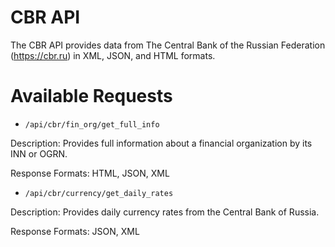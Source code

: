 # CBR API

The CBR API provides data from The Central Bank of the Russian Federation (https://cbr.ru) in XML, JSON, and HTML formats.

# Available Requests

* `/api/cbr/fin_org/get_full_info`
  
Description: Provides full information about a financial organization by its INN or OGRN.

Response Formats: HTML, JSON, XML

* `/api/cbr/currency/get_daily_rates`

Description: Provides daily currency rates from the Central Bank of Russia.

Response Formats: JSON, XML
